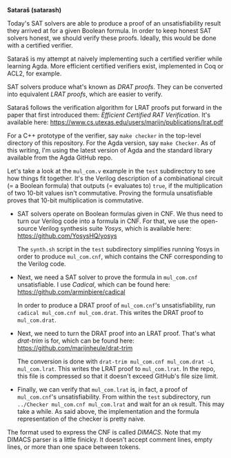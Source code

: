 **Sataraš (satarash)**

Today's SAT solvers are able to produce a proof of an unsatisfiability result
they arrived at for a given Boolean formula. In order to keep honest SAT
solvers honest, we should verify these proofs. Ideally, this would be done with
a certified verifier.

Sataraš is my attempt at naively implementing such a certified verifier while
learning Agda. More efficient certified verifiers exist, implemented in Coq or
ACL2, for example.

SAT solvers produce what's known as *DRAT proofs*. They can be converted into
equivalent *LRAT proofs*, which are easier to verify.

Sataraš follows the verification algorithm for LRAT proofs put forward in the
paper that first introduced them: *Efficient Certified RAT Verification*. It's
available here: https://www.cs.utexas.edu/users/marijn/publications/lrat.pdf

For a C++ prototype of the verifier, say `make checker` in the top-level
directory of this repository. For the Agda version, say `make Checker`. As of
this writing, I'm using the latest version of Agda and the standard library
available from the Agda GitHub repo.

Let's take a look at the `mul_com.v` example in the `test` subdirectory to see
how things fit together. It's the Verilog description of a combinational
circuit (= a Boolean formula) that outputs (= evaluates to) `true`, if the
multiplication of two 10-bit values isn't commutative. Proving the formula
unsatisfiable proves that 10-bit multiplication is commutative.

  * SAT solvers operate on Boolean formulas given in CNF. We thus need to turn
    our Verilog code into a formula in CNF. For that, we use the open-source
    Verilog synthesis suite *Yosys*, which is available here:
    https://github.com/YosysHQ/yosys

    The `synth.sh` script in the `test` subdirectory simplifies running Yosys
    in order to produce `mul_com.cnf`, which contains the CNF corresponding to
    the Verilog code.

  * Next, we need a SAT solver to prove the formula in `mul_com.cnf`
    unsatisfiable. I use *Cadical*, which can be found here:
    https://github.com/arminbiere/cadical

    In order to produce a DRAT proof of `mul_com.cnf`'s unsatisfiability, run
    `cadical mul_com.cnf mul_com.drat`. This writes the DRAT proof to
    `mul_com.drat`.

  * Next, we need to turn the DRAT proof into an LRAT proof. That's what
    *drat-trim* is for, which can be found here:
    https://github.com/marijnheule/drat-trim

    The conversion is done with
    `drat-trim mul_com.cnf mul_com.drat -L mul_com.lrat`.
    This writes the LRAT proof to `mul_com.lrat`. In the repo, this file is
    compressed so that it doesn't exceed GitHub's file size limit.

  * Finally, we can verify that `mul_com.lrat` is, in fact, a proof of
    `mul_com.cnf`'s unsatisfiability. From within the `test` subdirectory, run
    `../Checker mul_com.cnf mul_com.lrat` and wait for an `ok` result. This may
    take a while. As said above, the implementation and the formula
    representation of the checker is pretty naive.

The format used to express the CNF is called *DIMACS*. Note that my DIMACS
parser is a little finicky. It doesn't accept comment lines, empty lines, or
more than one space between tokens.
